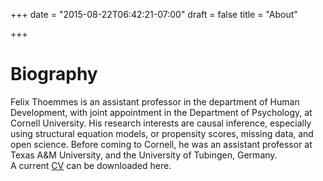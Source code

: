 +++
date = "2015-08-22T06:42:21-07:00"
draft = false
title = "About"

+++


# Biography
Felix Thoemmes is an assistant professor in the department of Human Development, with joint appointment in the Department of Psychology, at Cornell University. His research interests are causal inference, especially using structural equation models, or propensity scores, missing data, and open science. Before coming to Cornell, he was an assistant professor at Texas A&M University, and the University of Tubingen, Germany.  
A current [CV](/home/cvthoemmes.pdf) can be downloaded here.